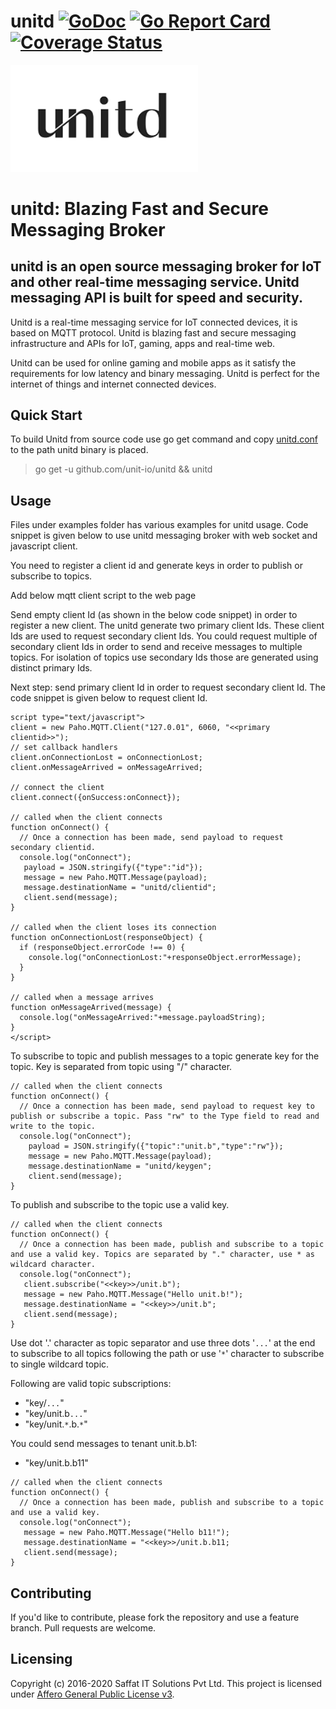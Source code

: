 # unitd [![GoDoc](https://godoc.org/github.com/unit-io/unitd?status.svg)](https://pkg.go.dev/github.com/unit-io/unitd) [![Go Report Card](https://goreportcard.com/badge/github.com/unit-io/unitd)](https://goreportcard.com/report/github.com/unit-io/unitd) [![Coverage Status](https://coveralls.io/repos/github/unit-io/unitd/badge.svg?branch=master)](https://coveralls.io/github/unit-io/unitd?branch=master)

<p align="left">
  <img src="unitd.png" width="300" alt="Unitd" title="Unitd: Blazing Fast and Secure Messaging Broker"> 
</p>

# unitd: Blazing Fast and Secure Messaging Broker

## unitd is an open source messaging broker for IoT and other real-time messaging service. Unitd messaging API is built for speed and security.

Unitd is a real-time messaging service for IoT connected devices, it is based on MQTT protocol. Unitd is blazing fast and secure messaging infrastructure and APIs for IoT, gaming, apps and real-time web.

Unitd can be used for online gaming and mobile apps as it satisfy the requirements for low latency and binary messaging. Unitd is perfect for the internet of things and internet connected devices.

## Quick Start
To build Unitd from source code use go get command and copy [unitd.conf](https://github.com/unit-io/unitd/tree/master/unitd.conf) to the path unitd binary is placed.

> go get -u github.com/unit-io/unitd && unitd

## Usage

Files under examples folder has various examples for unitd usage. Code snippet is given below to use unitd messaging broker with web socket and javascript client.

You need to register a client id and generate keys in order to publish or subscribe to topics.

Add below mqtt client script to the web page

>  <script src="https://cdnjs.cloudflare.com/ajax/libs/paho-mqtt/1.0.1/mqttws31.js" type="text/javascript"></script>

Send empty client Id (as shown in the below code snippet) in order to register a new client. The unitd generate two primary client Ids. These client Ids are used to request secondary client Ids. You could request multiple of secondary client Ids in order to send and receive messages to multiple topics. For isolation of topics use secondary Ids those are generated using distinct primary Ids. 

> <script type="text/javascript">client = new Paho.MQTT.Client("127.0.01", 6060, "");</script>

Next step: send primary client Id in order to request secondary client Id. The code snippet is given below to request client Id.

```
script type="text/javascript">
client = new Paho.MQTT.Client("127.0.01", 6060, "<<primary clientid>>");
// set callback handlers
client.onConnectionLost = onConnectionLost;
client.onMessageArrived = onMessageArrived;

// connect the client
client.connect({onSuccess:onConnect});

// called when the client connects
function onConnect() {
  // Once a connection has been made, send payload to request secondary clientid.
  console.log("onConnect");
   payload = JSON.stringify({"type":"id"});
   message = new Paho.MQTT.Message(payload);
   message.destinationName = "unitd/clientid";
   client.send(message);
}

// called when the client loses its connection
function onConnectionLost(responseObject) {
  if (responseObject.errorCode !== 0) {
    console.log("onConnectionLost:"+responseObject.errorMessage);
  }
}

// called when a message arrives
function onMessageArrived(message) {
  console.log("onMessageArrived:"+message.payloadString);
}
</script>
```

To subscribe to topic and publish messages to a topic generate key for the topic. Key is separated from topic using "/" character.

```
// called when the client connects
function onConnect() {
  // Once a connection has been made, send payload to request key to publish or subscribe a topic. Pass "rw" to the Type field to read and write to the topic.
  console.log("onConnect");
    payload = JSON.stringify({"topic":"unit.b","type":"rw"});
    message = new Paho.MQTT.Message(payload);
    message.destinationName = "unitd/keygen";
    client.send(message);
}
```

To publish and subscribe to the topic use a valid key.

```
// called when the client connects
function onConnect() {
  // Once a connection has been made, publish and subscribe to a topic and use a valid key. Topics are separated by "." character, use * as wildcard character.
  console.log("onConnect");
   client.subscribe("<<key>>/unit.b");
   message = new Paho.MQTT.Message("Hello unit.b!");
   message.destinationName = "<<key>>/unit.b";
   client.send(message);
}
```

Use dot '.' character as topic separator and use three dots '`...`' at the end to subscribe to all topics following the path or use '`*`' character to subscribe to single wildcard topic.

Following are valid topic subscriptions:
- "key/`...`"
- "key/unit.b`...`"
- "key/unit.`*`.b.`*`"

You could send messages to tenant unit.b.b1:
- "key/unit.b.b11"
```
// called when the client connects
function onConnect() {
  // Once a connection has been made, publish and subscribe to a topic and use a valid key.
  console.log("onConnect");
   message = new Paho.MQTT.Message("Hello b11!");
   message.destinationName = "<<key>>/unit.b.b11;
   client.send(message);
}
```

## Contributing
If you'd like to contribute, please fork the repository and use a feature branch. Pull requests are welcome.

## Licensing
Copyright (c) 2016-2020 Saffat IT Solutions Pvt Ltd. This project is licensed under [Affero General Public License v3](https://github.com/unit-io/unitd/blob/master/LICENSE).
